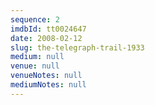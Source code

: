```yaml
---
sequence: 2
imdbId: tt0024647
date: 2008-02-12
slug: the-telegraph-trail-1933
medium: null
venue: null
venueNotes: null
mediumNotes: null
---
```


